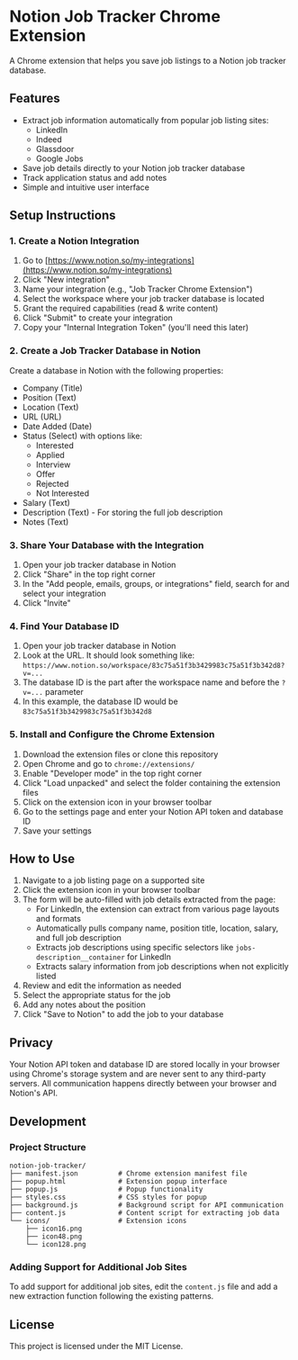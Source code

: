 # Notion Job Tracker Chrome Extension

A Chrome extension that helps you save job listings to a Notion job tracker database.

## Features

- Extract job information automatically from popular job listing sites:
  - LinkedIn
  - Indeed
  - Glassdoor
  - Google Jobs
- Save job details directly to your Notion job tracker database
- Track application status and add notes
- Simple and intuitive user interface

## Setup Instructions

### 1. Create a Notion Integration

1. Go to [https://www.notion.so/my-integrations](https://www.notion.so/my-integrations)
2. Click "New integration"
3. Name your integration (e.g., "Job Tracker Chrome Extension")
4. Select the workspace where your job tracker database is located
5. Grant the required capabilities (read & write content)
6. Click "Submit" to create your integration
7. Copy your "Internal Integration Token" (you'll need this later)

### 2. Create a Job Tracker Database in Notion

Create a database in Notion with the following properties:
- Company (Title)
- Position (Text)
- Location (Text)
- URL (URL)
- Date Added (Date)
- Status (Select) with options like:
  - Interested
  - Applied
  - Interview
  - Offer
  - Rejected
  - Not Interested
- Salary (Text)
- Description (Text) - For storing the full job description
- Notes (Text)

### 3. Share Your Database with the Integration

1. Open your job tracker database in Notion
2. Click "Share" in the top right corner
3. In the "Add people, emails, groups, or integrations" field, search for and select your integration
4. Click "Invite"

### 4. Find Your Database ID

1. Open your job tracker database in Notion
2. Look at the URL. It should look something like: `https://www.notion.so/workspace/83c75a51f3b3429983c75a51f3b342d8?v=...`
3. The database ID is the part after the workspace name and before the `?v=...` parameter
4. In this example, the database ID would be `83c75a51f3b3429983c75a51f3b342d8`

### 5. Install and Configure the Chrome Extension

1. Download the extension files or clone this repository
2. Open Chrome and go to `chrome://extensions/`
3. Enable "Developer mode" in the top right corner
4. Click "Load unpacked" and select the folder containing the extension files
5. Click on the extension icon in your browser toolbar
6. Go to the settings page and enter your Notion API token and database ID
7. Save your settings

## How to Use

1. Navigate to a job listing page on a supported site
2. Click the extension icon in your browser toolbar
3. The form will be auto-filled with job details extracted from the page:
   - For LinkedIn, the extension can extract from various page layouts and formats
   - Automatically pulls company name, position title, location, salary, and full job description
   - Extracts job descriptions using specific selectors like `jobs-description__container` for LinkedIn
   - Extracts salary information from job descriptions when not explicitly listed
4. Review and edit the information as needed
5. Select the appropriate status for the job
6. Add any notes about the position
7. Click "Save to Notion" to add the job to your database

## Privacy

Your Notion API token and database ID are stored locally in your browser using Chrome's storage system and are never sent to any third-party servers. All communication happens directly between your browser and Notion's API.

## Development

### Project Structure

```
notion-job-tracker/
├── manifest.json          # Chrome extension manifest file
├── popup.html             # Extension popup interface
├── popup.js               # Popup functionality
├── styles.css             # CSS styles for popup
├── background.js          # Background script for API communication
├── content.js             # Content script for extracting job data
└── icons/                 # Extension icons
    ├── icon16.png
    ├── icon48.png
    └── icon128.png
```

### Adding Support for Additional Job Sites

To add support for additional job sites, edit the `content.js` file and add a new extraction function following the existing patterns.

## License

This project is licensed under the MIT License.
